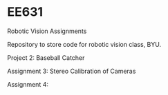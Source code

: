 # EE631
Robotic Vision Assignments

Repository to store code for robotic vision class, BYU.

Project 2: Baseball Catcher


Assignment 3: Stereo Calibration of Cameras

Assignment 4: 
